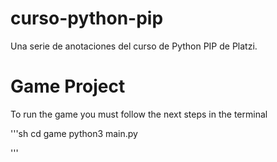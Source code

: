 # curso-python-pip
Una serie de anotaciones del curso de Python PIP de Platzi.

# Game Project 

To run the game you must follow the next steps in the terminal


'''sh
cd game 
python3 main.py

'''
